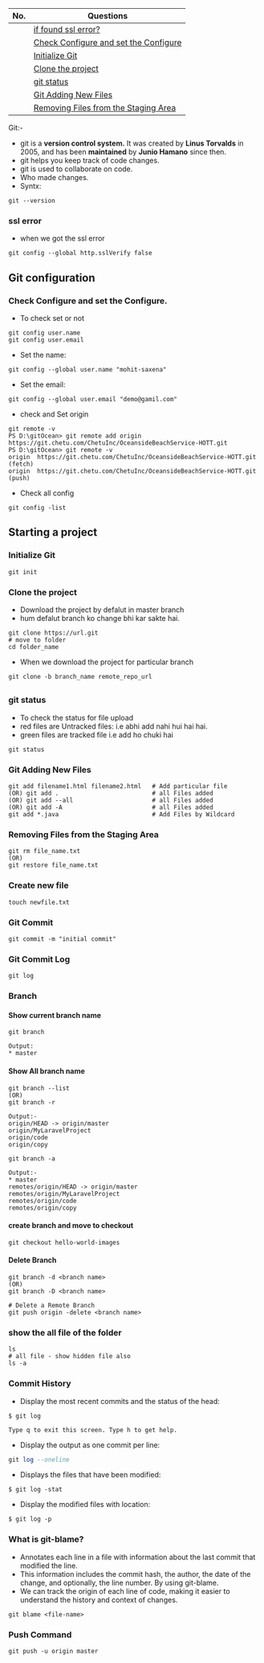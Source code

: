 |  No.  | Questions                                                                       |
| :---: | ------------------------------------------------------------------------------- |
|       | [if found ssl error?](#ssl-error)                                               |
|       | [Check Configure and set the Configure](#check-configure-and-set-the-configure) |
|       | [Initialize Git](#initialize-git)                                               |
|       | [Clone the project](#clone-the-project)                                         |
|       | [git status](#git-status)                                                       |
|       | [Git Adding New Files](#git-adding-new-files)                                   |
|       | [Removing Files from the Staging Area](#removing-files-from-the-staging-area)   |


Git:-
* git is a **version control system.** It was created by **Linus Torvalds** in 2005, and has been **maintained** by **Junio Hamano** since then.
* git helps you keep track of code changes.
* git is used to collaborate on code.
* Who made changes.
* Syntx:
```git
git --version
```


### ssl error
* when we got the ssl error
```git
git config --global http.sslVerify false
```

## Git configuration

### Check Configure and set the Configure.
* To check set or not
```git
git config user.name
git config user.email
```

* Set the name:
```git
git config --global user.name "mohit-saxena"
```
* Set the email:
```git
git config --global user.email "demo@gamil.com"
```
* check and Set origin
```git
git remote -v
PS D:\gitOcean> git remote add origin https://git.chetu.com/ChetuInc/OceansideBeachService-HOTT.git
PS D:\gitOcean> git remote -v
origin  https://git.chetu.com/ChetuInc/OceansideBeachService-HOTT.git (fetch)
origin  https://git.chetu.com/ChetuInc/OceansideBeachService-HOTT.git (push)
```
* Check all config
```git
git config -list
```

## Starting a project

### Initialize Git
```git
git init 
```

### Clone the project
* Download the project by defalut in master branch
* hum defalut branch ko change bhi kar sakte hai.
```git
git clone https://url.git
# move to folder
cd folder_name
```
* When we download the project for particular branch
```git
git clone -b branch_name remote_repo_url
```

##

### git status
* To check the status for file upload 
* red files are Untracked files: i.e abhi add nahi hui hai hai.
* green files are tracked file i.e add ho chuki hai
```git
git status
```

### Git Adding New Files
```git
git add filename1.html filename2.html   # Add particular file   
(OR) git add .                          # all Files added
(OR) git add --all                      # all Files added
(OR) git add -A                         # all Files added
git add *.java                          # Add Files by Wildcard
```

### Removing Files from the Staging Area
```git
git rm file_name.txt
(OR)
git restore file_name.txt
```

### Create new file
```git
touch newfile.txt
```

### Git Commit
```git
git commit -m "initial commit"
```

### Git Commit Log
```git
git log
```

### Branch
#### Show current branch name
```git
git branch

Output:
* master
```

#### Show All branch name
```git
git branch --list
(OR)
git branch -r

Output:-
origin/HEAD -> origin/master
origin/MyLaravelProject
origin/code
origin/copy
```
```git
git branch -a

Output:-
* master
remotes/origin/HEAD -> origin/master
remotes/origin/MyLaravelProject
remotes/origin/code
remotes/origin/copy
```

#### create branch and move to checkout
```git
git checkout hello-world-images
```

#### Delete Branch
```git
git branch -d <branch name>  
(OR)
git branch -D <branch name>

# Delete a Remote Branch
git push origin -delete <branch name>
```


### show the all file of the folder
```git
ls
# all file - show hidden file also
ls -a
```


### Commit History
* Display the most recent commits and the status of the head:
```git
$ git log

Type q to exit this screen. Type h to get help.
```
* Display the output as one commit per line:
```sql
git log --oneline
```
* Displays the files that have been modified:
```git
$ git log -stat
```
* Display the modified files with location:
```git
$ git log -p
```
### What is git-blame?
* Annotates each line in a file with information about the last commit that modified the line.
* This information includes the commit hash, the author, the date of the change, and optionally, the line number. By using git-blame.
* We can track the origin of each line of code, making it easier to understand the history and context of changes.
```git
git blame <file-name>
```


### Push Command
```git
git push -u origin master
```